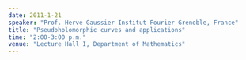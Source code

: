 ```yaml
---
date: 2011-1-21
speaker: "Prof. Herve Gaussier Institut Fourier Grenoble, France"
title: "Pseudoholomorphic curves and applications"
time: "2:00-3:00 p.m."
venue: "Lecture Hall I, Department of Mathematics"
---
```



